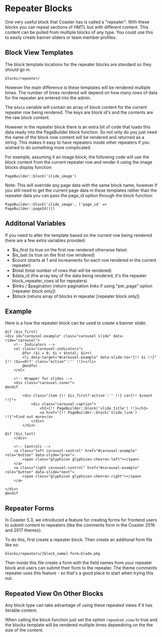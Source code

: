 # Repeater Blocks

One very useful block that Coaster has is called a "repeater". With these blocks you can repeat sections of HMTL but with different content. This content can be pulled from multiple blocks of any type. You could use this to easily create banner sliders or team member profiles.

## Block View Templates

The block template locations for the repeater blocks are standard so they should go in:

`blocks/repeater/`

However the main difference is these templates will be rendered multiple times. The number of times rendered will depend on how many rows of data for the repeater are entered into the admin.

The `$data` variable will contain an array of block content for the current repeater row being rendered. The keys are block id's and the contents are the raw block content.

However in the repeater block there is an extra bit of code that loads this data ready into the PageBuilder block function. So not only do you just need the name of the block now content will be rendered and returned as a string. This makes it easy to have repeaters inside other repeaters if you wished to do something more complicated.

For example, assuming it an image block, the following code will use the block content from the current repeater row and render it using the image blocks display function:

`PageBuilder::block('slide_image')` 

Note: This will override any page data with the same block name, however if you still need to get the current page data in these templates rather than the repeater data you can pass the page_id option through the block function:

`PageBuilder::block('slide_image', ['page_id' => PageBuilder::pageId()])` 

## Additonal Variables

If you need to alter the template based on the current row being rendered there are a few extra variables provided:

- $is_first (is true on the first row rendered otherwise false) 
- $is_last (is true on the first row rendered) 
- $count (starts at 1 and increaments for each row rendered in the current repeater)
- $total (total number of rows that will be rendered)
- $data_id (the array key of the data being rendered, it's the repeater block_repeater_rows id for repeaters)
- $links / $pagination (return pagination links if using "per_page" option [repeater block only])
- $block (retuns array of blocks in repeater [repeater block only])

## Example

Here is a how the repeater block can be used to create a banner slider. 

```
@if ($is_first)
<div id="carousel-example" class="carousel slide" data-ride="carousel">
    <!-- Indicators -->
    <ol class="carousel-indicators">
        @for ($i = 0; $i < $total; $i++)
        <li data-target="#carousel-example" data-slide-to="{!! $i !!}" {!! ($i==0)?' class="active"':'' !!}></li>
        @endfor
    </ol>
    
    <!-- Wrapper for slides -->
    <div class="carousel-inner">
@endif

        <div class="item {!! $is_first?'active':'' !!} car{!! $count !!}">
            <div class="carousel-caption">
                <h1>{!! PageBuilder::block('slide_title') !!}</h1>
                <a href="{!! PageBuilder::block('slide_link') !!}">Find out more</a>
            </div>
        </div>

@if ($is_last)
    </div>

    <!-- Controls -->
    <a class="left carousel-control" href="#carousel-example" role="button" data-slide="prev">
        <span class="glyphicon glyphicon-chevron-left"></span>
    </a>
    <a class="right carousel-control" href="#carousel-example" role="button" data-slide="next">
        <span class="glyphicon glyphicon-chevron-right"></span>
    </a>
    
</div>
@endif
```

## Repeater Forms

In Coaster 5.3, we introduced a feature for creating forms for frontend users to submit content to repeaters (like the comments form in the Coaster 2016 and 2017 themes).

To do this, first create a repeater block. Then create an additonal form file like so: 

`blocks/repeaters/[block_name]-form.blade.php`

Then inside this file create a form with the field names from your repeater block and users can submit their form to the repeater. The theme comments repeater uses this feature - so that's a good place to start when trying this out.

## Repeated View On Other Blocks

Any block type can take advantage of using these repeated views if it has iterable content.

When calling the block function just set the option `repeated_view` to true and the blocks template will be rendered multiple times depeedning on the the size of the content. 
